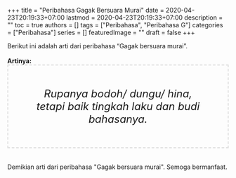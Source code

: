 +++
title = "Peribahasa Gagak Bersuara Murai"
date = 2020-04-23T20:19:33+07:00
lastmod = 2020-04-23T20:19:33+07:00
description = ""
toc = true
authors = []
tags = ["Peribahasa", "Peribahasa G"]
categories = ["Peribahasa"]
series = []
featuredImage = ""
draft = false
+++

<div dir="ltr" style="text-align: left;" trbidi="on"><div style="text-align: justify;">Berikut ini adalah arti dari peribahasa “Gagak bersuara murai”.</div><br /><div style="text-align: justify;"><b>Artinya:</b></div><div style="border: 2px dashed #ddd; font-size: 24px; height: auto; margin: 0 auto; padding: 50px; text-align: center; width: auto;"><i>Rupanya bodoh/ dungu/ hina, tetapi baik tingkah laku dan budi bahasanya.</i></div><br /><br /></div><div style="text-align: justify;">Demikian arti dari peribahasa "Gagak bersuara murai". Semoga bermanfaat.</div></div>
